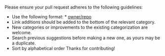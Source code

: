 Please ensure your pull request adheres to the following guidelines:

 - Use the following format: * [owner/repo](link)
 - Link additions should be added to the bottom of the relevant category.
 - New categories or improvements to the existing categorization are welcome.
 - Search previous suggestions before making a new one, as yours may be a duplicate.
 - Sort by alphabetical order
Thanks for contributing!
